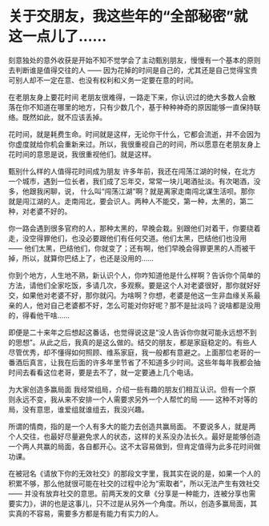 # 关于交朋友，我这些年的“全部秘密”就这一点儿了……

刻意独处的意外收获是开始不知不觉学会了主动甄别朋友，慢慢有一个基本的原则去判断谁是值得交往的人 —— 因为花掉的时间是自己的，尤其还是自己觉得宝贵可别人却不一定在意、也没有权利和义务一定要在意的时间。

在老朋友身上要花时间 老朋友很难得，一路走下来，你认识过的绝大多数人会散落在你不知道在哪里的地方，只有少数几个，基于种种神奇的原因能够一直保持联络。既然如此，就不应该丢掉。

花时间，就是耗费生命。时间就是这样，无论你干什么，它都会流逝，并不会因为你虚度就给你机会重新来过。所以，我很重视自己的时间，所以愿意在老朋友身上花时间的意思是说，我很重视他们。就是这样。

甄别什么样的人值得花时间成为朋友 许多年前，我还在闯荡江湖的时候，在北方一个城市，遇到一位长者，我们成了忘年交，常常一块儿喝酒扯淡。有次喝酒，没多，他跟我闲聊，说， 什么叫“闯荡江湖”啊？就是离家走南闯北谋生活呗。那你就是闯江湖的人。走南闯北，要会识人。两种人不能交，第一种，太黑的，第二种，对老婆不好的。

你一路会遇到很多官府的人，那种太黑的，早晚会栽。别跟他们对着干，你要绕着走，没空得罪他们，也没必要跟他们有任何交道。他们太黑，巴结他们也没用 —— 他们太黑，巴结他们，你就变了；还有啊，他们早晚会得罪更黑的人而被干掉，所以，就算你巴结上了，也还是没用的……

你到个地方，人生地不熟，新认识个人，你咋知道他是什么样啊？告诉你个简单的方法，请他们全家吃饭，多请几次，多观察。要是这个人对老婆很好，那你就好好交，如果他对老婆不好，那你就闪。为啥啊？你想，老婆是他这一生非血缘关系最亲的人，他对自己老婆都不好，怎么可能对你好呢？那不是扯淡吗？说啥都是没用的，得看他干啥……

即便是二十来年之后想起这番话，也觉得说这是“没人告诉你你就可能永远想不到的思想”。从此之后，我真的是这么做的。结交的朋友，都是家庭稳定的。有些人尽管优秀，却不懂得如何照顾、维系家庭，我一般都有意避之。上面那位老哥的一番酒后真言，让我在后面的许多年里节省了不知道多少时间。这些年每年我都会抽时间去看看这位老哥，要是去不了，就一定要通上几个电话。

为大家创造多赢局面 我经常组局，介绍一些有趣的朋友们相互认识。但有一个原则永远不变，我从来不安排一个人需要求另外一个人帮忙的局 —— 这种不对等的局，没有意思，谁爱组就谁组去，我没兴趣。

所谓的情商，指的是一个人有多大的能力去创造共赢局面。 不要说多人，就是两个人交往，也最好尽量避免求人的状态，这样的关系没办法长久。最好是能够创造一个两人共赢的局面，各自都开心。这不太容易做到，但肯定值得为此多花时间做功课。

在被冠名《请放下你的无效社交》的那段文字里，我其实在说的是，如果一个人的积累不够，那么他就很可能在社交的过程中沦为“索取者”，所以无法产生有效社交 —— 并没有放弃社交的意思。前两天发的文章《分享是一种能力，连被分享也需要实力》，讲的也是这事儿，只不过是从另外一个角度。所以，创造多赢局面，其实真的不容易，需要多方都是有能力有实力的人。
